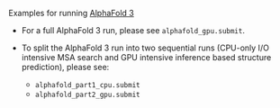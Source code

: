 Examples for running [AlphaFold 3](https://github.com/google-deepmind/alphafold3)

- For a full AlphaFold 3 run, please see `alphafold_gpu.submit`.

- To split the AlphaFold 3 run into two sequential runs (CPU-only I/O intensive MSA search and GPU intensive inference based structure prediction), please see:
    - `alphafold_part1_cpu.submit`
    - `alphafold_part2_gpu.submit`
